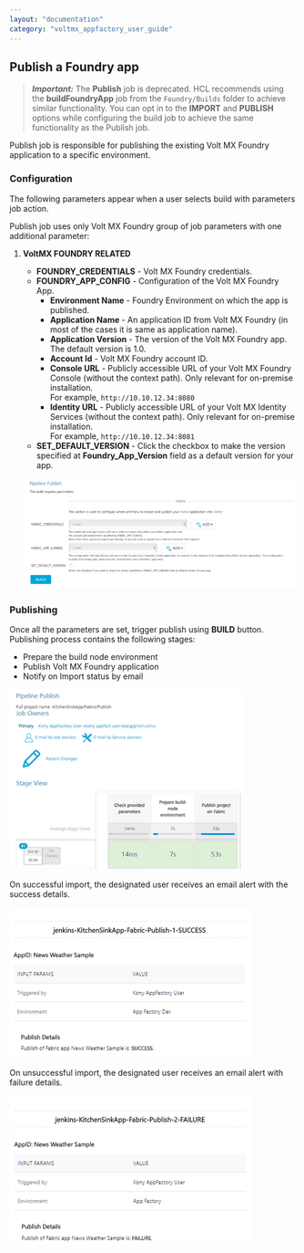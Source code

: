 ```yaml
---
layout: "documentation"
category: "voltmx_appfactory_user_guide"
---
```

                          

Publish a Foundry app
--------------------

> **_Important:_** The **Publish** job is deprecated. HCL recommends using the **buildFoundryApp** job from the `Foundry/Builds` folder to achieve similar functionality. You can opt in to the **IMPORT** and **PUBLISH** options while configuring the build job to achieve the same functionality as the Publish job.

Publish job is responsible for publishing the existing Volt MX Foundry application to a specific environment.

### Configuration

The following parameters appear when a user selects build with parameters job action.

Publish job uses only Volt MX Foundry group of job parameters with one additional parameter:

1.  **VoltMX FOUNDRY RELATED**
    
    *   **FOUNDRY\_CREDENTIALS** - Volt MX Foundry credentials.
    *   **FOUNDRY\_APP\_CONFIG** \- Configuration of the Volt MX Foundry App.
        *   **Environment Name** - Foundry Environment on which the app is published.
        *   **Application Name** - An application ID from Volt MX Foundry (in most of the cases it is same as application name).
        *   **Application Version** - The version of the Volt MX Foundry app. The default version is 1.0.
        *   **Account Id** - Volt MX Foundry account ID.
        *   **Console URL** - Publicly accessible URL of your Volt MX Foundry Console (without the context path). Only relevant for on-premise installation.  
            For example, `http://10.10.12.34:8080`
        *   **Identity URL** - Publicly accessible URL of your Volt MX Identity Services (without the context path). Only relevant for on-premise installation.  
            For example, `http://10.10.12.34:8081`
    *   **SET\_DEFAULT\_VERSION** - Click the checkbox to make the version specified at **Foundry\_App\_Version** field as a default version for your app.
    
    [![](Resources/Images/PublishFoundryRelatedParams_thumb_800_0.png)](Resources/Images/PublishFoundryRelatedParams.png)
    

### Publishing

Once all the parameters are set, trigger publish using **BUILD** button. Publishing process contains the following stages:

*   Prepare the build node environment
*   Publish Volt MX Foundry application
*   Notify on Import status by email

![](Resources/Images/PipelinePublish1.png)

On successful import, the designated user receives an email alert with the success details.

![](Resources/Images/FoundryPublishSuccess.png)

On unsuccessful import, the designated user receives an email alert with failure details.

![](Resources/Images/FoundryPublishFailure.png)
